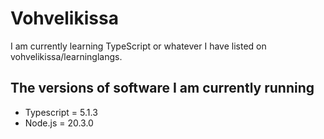 # Vohvelikissa 

I am currently learning TypeScript or whatever I have listed on vohvelikissa/learninglangs.

## The versions of software I am currently running
- Typescript = 5.1.3
- Node.js = 20.3.0
